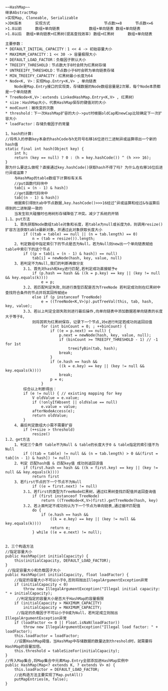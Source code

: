     ~~HashMap~~
    继承AbstractMap
    >实现Map, Cloneable, Serializable
    >JDK版本	    实现方式	                    节点数>=8	    节点数<=6
    >1.8以前	    数组+单向链表	            数组+单向链表	数组+单向链表
    >1.8以后  数组+单向链表+红黑树(提高查找效率)	数组+红黑树	    数组+单向链表

    主要参数：
    * DEFAULT_INITIAL_CAPACITY：1 << 4 -> 初始容量大小
    * MAXIMUM_CAPACITY：1 << 30 -> 容量极限大小
    * DEFAULT_LOAD_FACTOR：负载因子默认大小
    * TREEIFY_THRESHOLD：节点数大于8时会转为红黑树存储
    * UNTREEIFY_THRESHOLD：节点数小于6时会转为单向链表存储
    * MIN_TREEIFY_CAPACITY：红黑树最小长度为64
    * Node<K, V>：实现Map.Entry<K,V> , 单向链表
        Node是Map.Entry接口的实现类，存储数据的Node数组容量是2次幂，每个Node本质都是一个单向链表
    * TreeNode<K,V>：extends LinkedHashMap.Entry<K,V> , 红黑树）   
    * size：HashMap大小，代表HashMap保存的键值对的大小
    * modCount：被改变的次数
    * threshold：下一次HashMap扩容的大小->put时根据oldCap和newCap比较确定下一次扩容大小
    * loadFactor：存储负载因子的常量
    
    1、hash的计算:
    //将传入的参数key本身的hashCode与h无符号右移16位进行二进制异或运算得出一个新的hash值
    static final int hash(Object key) {
        int h;
        return (key == null) ? 0 : (h = key.hashCode()) ^ (h >>> 16);
    }
    那为什么要这么做呢？直接通过key.hashCode()获取hash不得了吗? 为什么在右移16位后进行异或运算？
        与HashMap的table数组下计算标有关系
        //put函数代码块中
        tab[i = (n - 1) & hash]) 
        //get函数代码块中
        tab[(n - 1) & hash])
        根据索引得到tab中节点数据,key.hashCode()>>>16经过^异或运算和经过&与运算后得到的二进制是一致的
        当发生较大碰撞时也用树形存储降低了冲突。减少了系统的开销
    1.1、put方法
        1、首先获取Node数组table对象和长度，若table为null或长度为0，则调用resize()扩容方法获取table最新对象，并通过此对象获取长度大小
            if ((tab = table) == null || (n = tab.length) == 0)
                n = (tab = resize()).length;
        2、判定数组中指定索引下的节点是否为Null，若为Null则new出一个单向链表赋给table中索引下的这个节点
            if ((p = tab[i = (n - 1) & hash]) == null)
                tab[i] = newNode(hash, key, value, null)
        3、若判定不为Null,我们的判断再做分支
            3.1、首先对hash和key进行匹配,若判定成功直接赋予e
                if (p.hash == hash && ((k = p.key) == key || (key != null && key.equals(k))))
                    e = p;
            3.2、若匹配判定失败,则进行类型匹配是否为TreeNode 若判定成功则在红黑树中查找符合条件的节点并将其回传赋给e
                else if (p instanceof TreeNode)
                    e = ((TreeNode<K,V>)p).putTreeVal(this, tab, hash, key, value);
            3.3、若以上判定全部失败则进行最后操作,向单向链表中添加数据若单向链表的长度大于等于8,
                则将其转为红黑树保存，记录下一个节点,对e进行判定若成功则返回旧值
                    for (int binCount = 0; ; ++binCount) {
                        if ((e = p.next) == null) {
                            p.next = newNode(hash, key, value, null);
                            if (binCount >= TREEIFY_THRESHOLD - 1) // -1 for 1st
                                treeifyBin(tab, hash);
                            break;
                        }
                        if (e.hash == hash &&
                            ((k = e.key) == key || (key != null && key.equals(k))))
                            break;
                        p = e;
                    }
            综合以上判断得出：        
            if (e != null) { // existing mapping for key
                V oldValue = e.value;
                if (!onlyIfAbsent || oldValue == null)
                    e.value = value;
                afterNodeAccess(e);
                return oldValue;
            }            
        4、最后判定数组大小需不需要扩容
            if (++size > threshold)
                resize()
    1.2、get方法
        1、判定三个条件 table不为Null & table的长度大于0 & table指定的索引值不为Null
            if ((tab = table) != null && (n = tab.length) > 0 &&(first = tab[(n - 1) & hash]) != null) 
        2、判定 匹配hash值 & 匹配key值 成功则返回该值
            if (first.hash == hash && ((k = first.key) == key || (key != null && key.equals(k))))
                return first
        3、若first节点的下一个节点不为Null 
                if ((e = first.next) != null)
            3.1、若first的类型为TreeNode红黑树，通过红黑树查找匹配值并返回查询值
                if (first instanceof TreeNode)
                    return ((TreeNode<K,V>)first).getTreeNode(hash, key)
            3.2、若上面判定不成功则认为下一个节点为单向链表,通过循环匹配值
                do {
                    if (e.hash == hash &&
                        ((k = e.key) == key || (key != null && key.equals(k))))
                        return e;
                } while ((e = e.next) != null);
    
    
    2、三个构造方法
    //指定容量大小
    public HashMap(int initialCapacity) {
        this(initialCapacity, DEFAULT_LOAD_FACTOR);
    }
     //指定容量大小和负载因子大小
    public HashMap(int initialCapacity, float loadFactor) {
        //指定的容量大小不可以小于0,否则将抛出IllegalArgumentException异常
        if (initialCapacity < 0)
            throw new IllegalArgumentException("Illegal initial capacity: " + initialCapacity);
         //判定指定的容量大小是否大于HashMap的容量极限
        if (initialCapacity > MAXIMUM_CAPACITY)
            initialCapacity = MAXIMUM_CAPACITY;
         //指定的负载因子不可以小于0或为Null，若判定成立则抛出IllegalArgumentException异常
        if (loadFactor <= 0 || Float.isNaN(loadFactor))
            throw new IllegalArgumentException("Illegal load factor: " + loadFactor);
        this.loadFactor = loadFactor;
        //设置HashMap阈值，当HashMap中存储数据的数量达到threshold时，就需要将HashMap的容量加倍。
        this.threshold = tableSizeFor(initialCapacity);
    }
    //传入Map集合,将Map集合中元素Map.Entry全部添加进HashMap实例中
    public HashMap(Map<? extends K, ? extends V> m) {
        this.loadFactor = DEFAULT_LOAD_FACTOR;
        //此构造方法主要实现了Map.putAll()
        putMapEntries(m, false);
    }